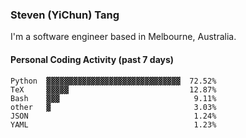 ### Steven (YiChun) Tang

I'm a software engineer based in Melbourne, Australia.

#### Personal Coding Activity (past 7 days)
```
Python  ▓▓▓▓▓▓▓▓▓▓▓▓▓▓▓▓▓▓▓▓▓▓▓▓▓▓▓▓▓▓  72.52%
TeX     ▓▓▓▓▓                           12.87%
Bash    ▓▓▓                              9.11%
other   ▓                                3.03%
JSON                                     1.24%
YAML                                     1.23%
```
